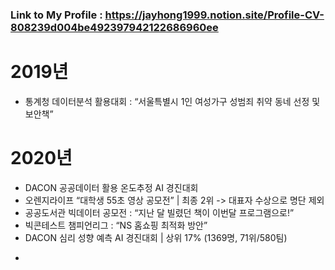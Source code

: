 ### Link to My Profile : https://jayhong1999.notion.site/Profile-CV-808239d004be492397942122686960ee

# 2019년
- 통계청 데이터분석 활용대회 : “서울특별시 1인 여성가구 성범죄 취약 동네 선정 및 보안책”

# 2020년
- DACON 공공데이터 활용 온도추정 AI 경진대회
- 오렌지라이프 “대학생 55초 영상 공모전” | 최종 2위 -> 대표자 수상으로 명단 제외
- 공공도서관 빅데이터 공모전 : “지난 달 빌렸던 책이 이번달 프로그램으로!”
- 빅콘테스트 챔피언리그 : “NS 홈쇼핑 최적화 방안”
- DACON 심리 성향 예측 AI 경진대회 | 상위 17% (1369명, 71위/580팀)
- ``` @@ <DACON 소설 작가 분류 AI 경진대회 | 7위 수상 (792명, 287팀) - CNN Ensemble in purple @@
